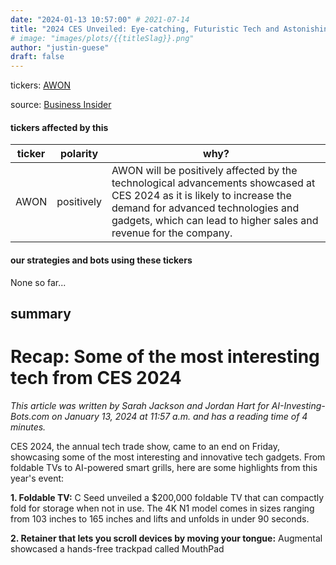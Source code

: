 ```yaml
---
date: "2024-01-13 10:57:00" # 2021-07-14
title: "2024 CES Unveiled: Eye-catching, Futuristic Tech and Astonishing Gadgets - Business Insider Recap"
# image: "images/plots/{{titleSlag}}.png"
author: "justin-guese"
draft: false
---
```

tickers: <a href='https://finance.yahoo.com/quote/AWON' target='_blank'>AWON</a> 

source: <a href='https://ca.finance.yahoo.com/news/look-most-interesting-flashy-downright-105701570.html' target='_blank'>Business Insider</a>

#### tickers affected by this

| ticker | polarity | why? |
|------------|------------|------------|
| AWON | positively | AWON will be positively affected by the technological advancements showcased at CES 2024 as it is likely to increase the demand for advanced technologies and gadgets, which can lead to higher sales and revenue for the company. |



#### our strategies and bots using these tickers

None so far...

## summary

# Recap: Some of the most interesting tech from CES 2024

*This article was written by Sarah Jackson and Jordan Hart for AI-Investing-Bots.com on January 13, 2024 at 11:57 a.m. and has a reading time of 4 minutes.*

CES 2024, the annual tech trade show, came to an end on Friday, showcasing some of the most interesting and innovative tech gadgets. From foldable TVs to AI-powered smart grills, here are some highlights from this year's event:

**1. Foldable TV:** C Seed unveiled a $200,000 foldable TV that can compactly fold for storage when not in use. The 4K N1 model comes in sizes ranging from 103 inches to 165 inches and lifts and unfolds in under 90 seconds. 

**2. Retainer that lets you scroll devices by moving your tongue:** Augmental showcased a hands-free trackpad called MouthPad